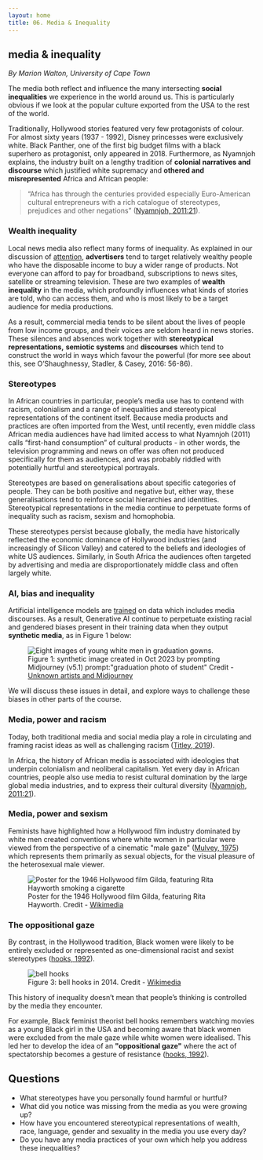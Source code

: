 ```yaml
---
layout: home
title: 06. Media & Inequality
---
```



## media & inequality
*By Marion Walton, University of Cape Town*

The media both reflect and influence the many intersecting **social inequalities** we experience in the world
around us. This is particularly obvious if we look at the popular culture exported from the USA to the rest of
the world. 

Traditionally, Hollywood stories featured very few protagonists of colour. For almost sixty
years (1937 \- 1992), Disney princesses were exclusively white. Black Panther, one of the first big budget 
films with a black superhero as protagonist, only appeared in 2018\. Furthermore, as Nyamnjoh explains, the 
industry built on a lengthy tradition of **colonial narratives and discourse** which justified white supremacy
and **othered and misrepresented** Africa and African people:  

>“Africa has through the centuries provided especially Euro-American cultural entrepreneurs with a rich catalogue 
of stereotypes, prejudices and other negations” ([Nyamnjoh, 2011:21](/ideas/references/index.html#nyamnjoh_2011)).

### Wealth inequality

Local news media also reflect many forms of inequality. As explained in our discussion of [attention](/ideas/2_attention/),
**advertisers** tend to target relatively wealthy people who have the disposable income to buy a wider range of products. 
Not everyone can afford to pay for broadband, subscriptions to news sites, satellite or streaming television. 
These are two examples of  **wealth inequality** in the media, which profoundly influences what kinds of 
stories are told, who can access them, and who is most likely to be a target audience for media productions. 

As a result, commercial media tends to be silent about the lives of people from low income groups, and their 
voices are seldom heard in news stories. These silences and absences work together with  **stereotypical 
representations,** **semiotic systems** and **discourses** which tend to construct the world in ways which 
favour the powerful (for more see about this, see O’Shaughnessy,  Stadler, & Casey, 2016: 56-86).


### Stereotypes

In African countries in particular, people’s media use has to contend with racism, colonialism and a range of
inequalities and stereotypical representations of the continent itself. Because media products and practices 
are often imported from the West, until recently, even middle class African media audiences have had limited
access to what Nyamnjoh (2011) calls “first-hand consumption” of cultural products \- in other words, the 
television programming and news on offer was often not produced specifically for them as audiences, and was 
probably riddled with potentially hurtful and stereotypical portrayals. 

Stereotypes are based on generalisations about specific categories of people. They can be both positive and 
negative but, either way, these generalisations tend to reinforce social hierarchies and identities. Stereotypical 
representations in the media continue to perpetuate forms of inequality such as racism, sexism and 
homophobia. 

These stereotypes persist because globally, the media have historically reflected the economic dominance of 
Hollywood industries (and increasingly of Silicon Valley) and catered to the beliefs and ideologies of white 
US audiences. Similarly, in South Africa the audiences often targeted by advertising and media are 
disproportionately middle class and often largely white. 

### AI, bias and inequality

Artificial intelligence models are [trained](/ideas/definitions/index.html#training) on data which 
includes media discourses. As a result, Generative AI continue to perpetuate existing racial and gendered biases 
present in their training data when they output **synthetic media**, as in Figure 1 below:

<figure>
<img title="Synthetic image created in Oct 2023 by prompting Midjourney (v5.1) prompt:"graduation photo of student"" 
     alt="Eight images of young white men in graduation gowns." 
     src="https://cdn.glitch.global/cf95248c-36c9-4c16-8fd1-053cbc9fd048/midjourney_students.png?v=1739274111388" 
     class="illustration"/>
<figcaption>Figure 1: synthetic image created in Oct 2023 by prompting Midjourney (v5.1) prompt:"graduation photo of student" Credit - 
  <a href="https://www.theverge.com/2024/8/13/24219520/stability-midjourney-artist-lawsuit-copyright-trademark-claims-approved">Unknown artists and Midjourney</a></caption>
</figure>

We will discuss these issues in detail, and explore ways to challenge these biases in other parts of the course. 

### Media, power and racism

Today, both traditional media and social media play a role in circulating and framing 
racist ideas as well as challenging racism ([Titley, 2019](href="/ideas/references/index.html#titley_2019")).

In Africa, the history of African media is associated with ideologies that underpin colonialism and neoliberal capitalism. 
Yet every day in African countries, people also use media to resist cultural domination by the large global media industries, 
and to express their cultural diversity (<a href="/ideas/references/index.html#nyamnjoh_2011">Nyamnjoh, 2011:21</a>).

### Media, power and sexism

Feminists have highlighted how a Hollywood film industry dominated by white men created conventions where white women in 
particular were viewed from the perspective of a cinematic "male gaze" (<a href="/ideas/references/index.html#mulvey_1975">Mulvey, 1975</a>)
which represents them primarily as sexual objects, for the visual pleasure of the heterosexual male viewer.

<figure>
<img title="Poster for the 1946 Hollywood film Gilda, featuring Rita Hayworth" 
     alt="Poster for the 1946 Hollywood film Gilda, featuring Rita Hayworth smoking a cigarette" 
     src="https://upload.wikimedia.org/wikipedia/commons/thumb/1/15/Gilda_%281946_one-sheet_poster_-_Style_B%29.jpg/440px-Gilda_%281946_one-sheet_poster_-_Style_B%29.jpg" 
     class="illustration"/>
<figcaption>Poster for the 1946 Hollywood film Gilda, featuring Rita Hayworth. Credit - <a href="https://upload.wikimedia.org/wikipedia/commons/thumb/3/37/Bell_hooks%2C_October_2014.jpg/340px-Bell_hooks%2C_October_2014.jpg">Wikimedia</a></caption>
</figure>


### The oppositional gaze

By contrast, in the Hollywood tradition, Black women were likely to be entirely excluded or represented as one-dimensional racist and sexist 
stereotypes (<a href="/ideas/references/index.html#hooks_1992">hooks, 1992</a>).

<figure>
<img title="bell hooks in 2014" 
     alt="bell hooks " 
     src="https://upload.wikimedia.org/wikipedia/commons/thumb/3/37/Bell_hooks%2C_October_2014.jpg/340px-Bell_hooks%2C_October_2014.jpg" 
     class="illustration"/>
<figcaption>Figure 3: bell hooks in 2014. Credit - <a href="https://upload.wikimedia.org/wikipedia/commons/thumb/3/37/Bell_hooks%2C_October_2014.jpg/340px-Bell_hooks%2C_October_2014.jpg">Wikimedia</a></caption>
</figure>


This history of inequality doesn’t mean that people’s thinking is controlled by the media they encounter. 

For example, Black feminist theorist bell hooks remembers watching movies as a young Black girl 
in the USA and becoming aware that black women were excluded from the male gaze while white women were idealised. 
This led her to develop the idea of an **"oppositional gaze"** where the act of spectatorship becomes 
a gesture of resistance (<a href="/ideas/references/index.html#hooks_1992">hooks, 1992</a>). 


## Questions

* What stereotypes have you personally found harmful or hurtful?  
* What did you notice was missing from the media as you were growing up?  
* How have you encountered stereotypical representations of wealth, race, language, gender and sexuality in the media you use every day?   
* Do you have any media practices of your own which help you address these inequalities?

